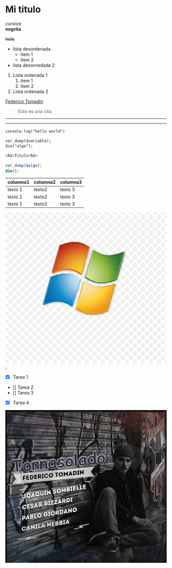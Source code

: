 # Mi titulo 

<!-- el salto de linea es el espacio -->

*cursiva*  
**negrita** 

~~hola~~

* lista desordenada 
    * item 1 
    * item 2  
* lista desornedada 2 

1. Lista ordenada 1 
    1. item 1 
    2. item 2  
2. Lista ordenada 2 

[Federico Tomadin](https://federicotomadin.com)

> Esto es una cita 
---
___

`console.log("hello world")`

```
var_dump($variable);
die("algo");
```

```html
<h1>Titulo<h2>
```

```php
var_dump($algo);
die();
```

| columna1 | columna2 | columna3 |
|----------|----------| ---------|
|texto 1   | texto2   | texto 3  |
|texto 1   | texto2   | texto 3  |
|texto 1   | texto2   | texto 3  | 
 

![Imagen](windows.png "Esto es un titulo de la imagen");


<!-- GITHUB -->

* [x] Tarea 1
* [] Tarea 2
* [] Tarea 3
* [x] Tarea 4


[![IMAGE ALT TEXT HERE](disco_Fede.png)](https://www.youtube.com/watch?v=0sxShBkstr4&ab_channel=FedericoTomadin)